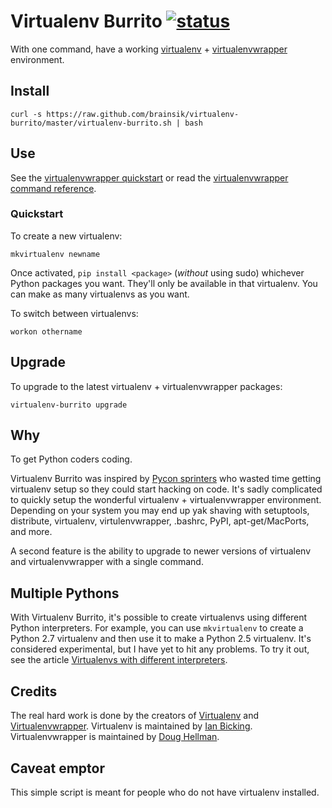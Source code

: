 # Virtualenv Burrito [![status](http://stillmaintained.com/brainsik/virtualenv-burrito.png)](http://stillmaintained.com/brainsik/virtualenv-burrito) #

With one command, have a working [virtualenv](http://pypi.python.org/pypi/virtualenv) +
[virtualenvwrapper](http://pypi.python.org/pypi/virtualenvwrapper)
environment.

## Install ##

    curl -s https://raw.github.com/brainsik/virtualenv-burrito/master/virtualenv-burrito.sh | bash

## Use

See the
[virtualenvwrapper quickstart](http://www.doughellmann.com/docs/virtualenvwrapper/install.html#quick-start)
or read the
[virtualenvwrapper command reference](http://www.doughellmann.com/docs/virtualenvwrapper/command_ref.html).

### Quickstart ###

To create a new virtualenv:

    mkvirtualenv newname

Once activated, `pip install <package>` (_without_ using sudo) whichever Python
packages you want. They'll only be available in that virtualenv. You can make
as many virtualenvs as you want.

To switch between virtualenvs:

    workon othername

## Upgrade ##

To upgrade to the latest virtualenv + virtualenvwrapper packages:

    virtualenv-burrito upgrade

## Why ##

To get Python coders coding.

Virtualenv Burrito was inspired by
[Pycon sprinters](http://us.pycon.org/2011/sprints/) who wasted time getting
virtualenv setup so they could start hacking on code. It's sadly
complicated to quickly setup the wonderful virtualenv + virtualenvwrapper
environment. Depending on your system you may end up yak shaving with
setuptools, distribute, virtualenv, virtulenvwrapper, .bashrc, PyPI,
apt-get/MacPorts, and more.

A second feature is the ability to upgrade to newer versions of virtualenv and
virtualenvwrapper with a single command.

## Multiple Pythons ##

With Virtualenv Burrito, it's possible to create virtualenvs using different
Python interpreters. For example, you can use `mkvirtualenv` to create a Python
2.7 virtualenv and then use it to make a Python 2.5 virtualenv. It's considered
experimental, but I have yet to hit any problems. To try it out, see the
article [Virtualenvs with different interpreters](http://bsik.net/p8685119046).

## Credits ##

The real hard work is done by the creators of
[Virtualenv](http://www.virtualenv.org/) and
[Virtualenvwrapper](http://www.doughellmann.com/projects/virtualenvwrapper/).
Virtualenv is maintained by [Ian Bicking](ianbicking.org/). Virtualenvwrapper
is maintained by [Doug Hellman](http://www.doughellmann.com/).

## Caveat emptor ##

This simple script is meant for people who do not have virtualenv installed.
